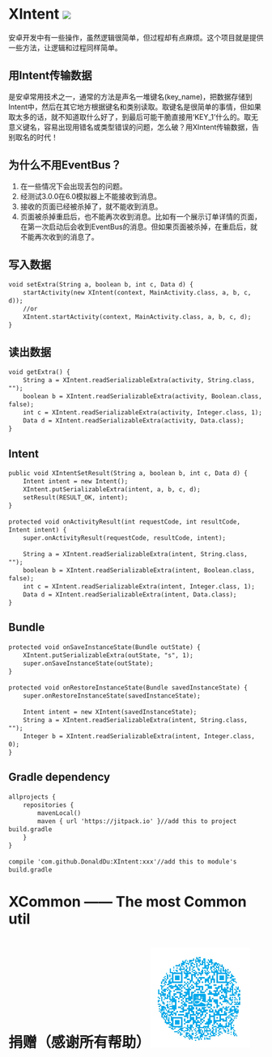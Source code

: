# XIntent [![](https://jitpack.io/v/DonaldDu/XIntent.svg)](https://jitpack.io/#DonaldDu/XIntent)
安卓开发中有一些操作，虽然逻辑很简单，但过程却有点麻烦。这个项目就是提供一些方法，让逻辑和过程同样简单。

## 用Intent传输数据
是安卓常用技术之一，通常的方法是声名一堆键名(key_name)，把数据存储到Intent中，然后在其它地方根据键名和类别读取。取键名是很简单的事情，但如果取太多的话，就不知道取什么好了，到最后可能干脆直接用‘KEY_1’什么的。取无意义键名，容易出现用错名或类型错误的问题，怎么破？用XIntent传输数据，告别取名的时代！

## 为什么不用EventBus？
1. 在一些情况下会出现丢包的问题。
2. 经测试3.0.0在6.0模拟器上不能接收到消息。
3. 接收的页面已经被杀掉了，就不能收到消息。
4. 页面被杀掉重启后，也不能再次收到消息。比如有一个展示订单详情的页面，在第一次启动后会收到EventBus的消息。但如果页面被杀掉，在重启后，就不能再次收到的消息了。

## 写入数据
	void setExtra(String a, boolean b, int c, Data d) {
		startActivity(new XIntent(context, MainActivity.class, a, b, c, d));
		//or
		XIntent.startActivity(context, MainActivity.class, a, b, c, d);
	}
## 读出数据
	void getExtra() {
		String a = XIntent.readSerializableExtra(activity, String.class, "");
		boolean b = XIntent.readSerializableExtra(activity, Boolean.class, false);
		int c = XIntent.readSerializableExtra(activity, Integer.class, 1);
		Data d = XIntent.readSerializableExtra(activity, Data.class);
	}
## Intent
	public void XIntentSetResult(String a, boolean b, int c, Data d) {
		Intent intent = new Intent();
		XIntent.putSerializableExtra(intent, a, b, c, d);
		setResult(RESULT_OK, intent);
	}
	
	protected void onActivityResult(int requestCode, int resultCode, Intent intent) {
		super.onActivityResult(requestCode, resultCode, intent);

		String a = XIntent.readSerializableExtra(intent, String.class, "");
		boolean b = XIntent.readSerializableExtra(intent, Boolean.class, false);
		int c = XIntent.readSerializableExtra(intent, Integer.class, 1);
		Data d = XIntent.readSerializableExtra(intent, Data.class);
	}
## Bundle
    protected void onSaveInstanceState(Bundle outState) {
        XIntent.putSerializableExtra(outState, "s", 1);
        super.onSaveInstanceState(outState);
    }
 
    protected void onRestoreInstanceState(Bundle savedInstanceState) {
        super.onRestoreInstanceState(savedInstanceState);
        
        Intent intent = new XIntent(savedInstanceState);
        String a = XIntent.readSerializableExtra(intent, String.class, "");
        Integer b = XIntent.readSerializableExtra(intent, Integer.class, 0);
    }
## Gradle dependency

    allprojects {
        repositories {
            mavenLocal()
            maven { url 'https://jitpack.io' }//add this to project build.gradle
        }
    }

    compile 'com.github.DonaldDu:XIntent:xxx'//add this to module's build.gradle


# XCommon —— The most Common util

# 捐赠（感谢所有帮助）![image](https://raw.githubusercontent.com/DonaldDu/XIntent/master/qrcode_alipay.png)
